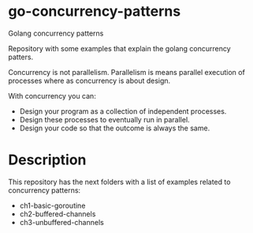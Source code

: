 # go-concurrency-patterns
Golang concurrency patterns

Repository with some examples that explain the golang concurrency patters.

Concurrency is not parallelism. Parallelism is means parallel execution of processes where as concurrency is about design. 

With concurrency you can:

- Design your program as a collection of independent processes.
- Design these processes to eventually run in parallel.
- Design your code so that the outcome is always the same.

# Description
This repository has the next folders with a list of examples related to concurrency patterns:
- ch1-basic-goroutine
- ch2-buffered-channels
- ch3-unbuffered-channels